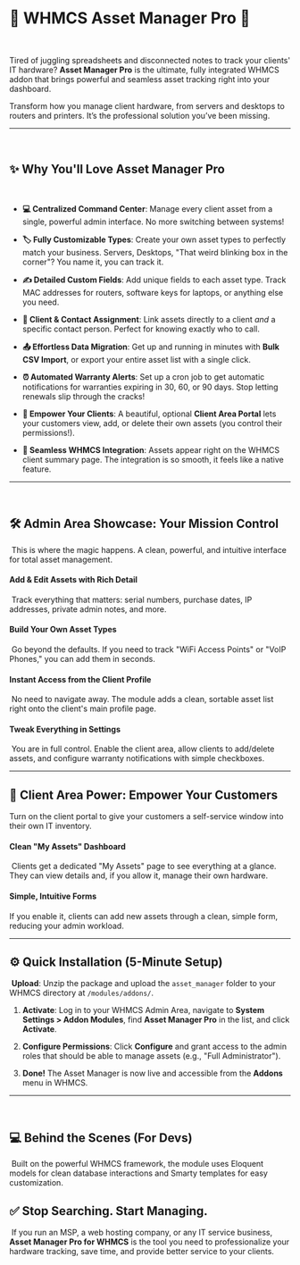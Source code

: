 <!-- #######  THIS IS A COMMENT - Visible only in the source editor #########-->
<h1>🚀 WHMCS Asset Manager Pro 🚀</h1>
<p>&nbsp;</p>
<p>Tired of juggling spreadsheets and disconnected notes to track your clients' IT hardware? <strong>Asset Manager Pro</strong> is the ultimate, fully integrated WHMCS addon that brings powerful and seamless asset tracking right into your dashboard.</p>
<p>Transform how you manage client hardware, from servers and desktops to routers and printers. It&rsquo;s the professional solution you&rsquo;ve been missing.</p>
<hr />
<p>&nbsp;</p>
<h2>✨ Why You'll Love Asset Manager Pro</h2>
<p>&nbsp;</p>
<ul>
<li>
<p><strong>💻 Centralized Command Center</strong>: Manage every client asset from a single, powerful admin interface. No more switching between systems!</p>
</li>
<li>
<p><strong>🏷️ Fully Customizable Types</strong>: Create your own asset types to perfectly match your business. Servers, Desktops, "That weird blinking box in the corner"? You name it, you can track it.</p>
</li>
<li>
<p><strong>✍️ Detailed Custom Fields</strong>: Add unique fields to each asset type. Track MAC addresses for routers, software keys for laptops, or anything else you need.</p>
</li>
<li>
<p><strong>👥 Client &amp; Contact Assignment</strong>: Link assets directly to a client <em>and</em> a specific contact person. Perfect for knowing exactly who to call.</p>
</li>
<li>
<p><strong>📤 Effortless Data Migration</strong>: Get up and running in minutes with <strong>Bulk CSV Import</strong>, or export your entire asset list with a single click.</p>
</li>
<li>
<p><strong>⏰ Automated Warranty Alerts</strong>: Set up a cron job to get automatic notifications for warranties expiring in 30, 60, or 90 days. Stop letting renewals slip through the cracks!</p>
</li>
<li>
<p><strong>👤 Empower Your Clients</strong>: A beautiful, optional <strong>Client Area Portal</strong> lets your customers view, add, or delete their own assets (you control their permissions!).</p>
</li>
<li>
<p><strong>🔗 Seamless WHMCS Integration</strong>: Assets appear right on the WHMCS client summary page. The integration is so smooth, it feels like a native feature.</p>
</li>
</ul>
<hr />
<p>&nbsp;</p>
<h2>🛠️ Admin Area Showcase: Your Mission Control</h2>
<p>&nbsp;This is where the magic happens. A clean, powerful, and intuitive interface for total asset management.</p>
<h4>Add &amp; Edit Assets with Rich Detail</h4>
<p>&nbsp;Track everything that matters: serial numbers, purchase dates, IP addresses, private admin notes, and more.</p>
<h4>Build Your Own Asset Types</h4>
<p>&nbsp;Go beyond the defaults. If you need to track "WiFi Access Points" or "VoIP Phones," you can add them in seconds.</p>
<h4>Instant Access from the Client Profile</h4>
<p>&nbsp;No need to navigate away. The module adds a clean, sortable asset list right onto the client's main profile page.</p>
<h4>Tweak Everything in Settings</h4>
<p>&nbsp;You are in full control. Enable the client area, allow clients to add/delete assets, and configure warranty notifications with simple checkboxes.</p>
<hr />
<h2>👤 Client Area Power: Empower Your Customers</h2>
<p>Turn on the client portal to give your customers a self-service window into their own IT inventory.</p>
<h4>Clean "My Assets" Dashboard</h4>
<p>&nbsp;Clients get a dedicated "My Assets" page to see everything at a glance. They can view details and, if you allow it, manage their own hardware.</p>
<h4>Simple, Intuitive Forms</h4>
<p>If you enable it, clients can add new assets through a clean, simple form, reducing your admin workload.</p>
<hr />
<h2>⚙️ Quick Installation (5-Minute Setup)</h2>
<p>&nbsp;<strong>Upload</strong>: Unzip the package and upload the <code>asset_manager</code> folder to your WHMCS directory at <code>/modules/addons/</code>.</p>
<ol start="1">
<li>
<p><strong>Activate</strong>: Log in to your WHMCS Admin Area, navigate to <strong>System Settings &gt; Addon Modules</strong>, find <strong>Asset Manager Pro</strong> in the list, and click <strong>Activate</strong>.</p>
</li>
<li>
<p><strong>Configure Permissions</strong>: Click <strong>Configure</strong> and grant access to the admin roles that should be able to manage assets (e.g., "Full Administrator").</p>
</li>
<li>
<p><strong>Done!</strong> The Asset Manager is now live and accessible from the <strong>Addons</strong> menu in WHMCS.</p>
</li>
</ol>
<hr />
<p>&nbsp;</p>
<h2>💻 Behind the Scenes (For Devs)</h2>
<p>&nbsp;Built on the powerful WHMCS framework, the module uses Eloquent models for clean database interactions and Smarty templates for easy customization.</p>
<h2>✅ Stop Searching. Start Managing.</h2>
<p>&nbsp;If you run an MSP, a web hosting company, or any IT service business, <strong>Asset Manager Pro for WHMCS</strong> is the tool you need to professionalize your hardware tracking, save time, and provide better service to your clients.</p>
